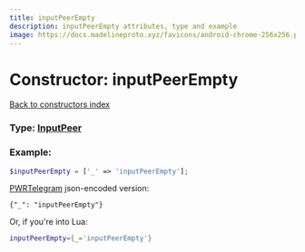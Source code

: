 ```yaml
---
title: inputPeerEmpty
description: inputPeerEmpty attributes, type and example
image: https://docs.madelineproto.xyz/favicons/android-chrome-256x256.png
---
```

# Constructor: inputPeerEmpty  
[Back to constructors index](index.md)






### Type: [InputPeer](../types/InputPeer.md)


### Example:

```php
$inputPeerEmpty = ['_' => 'inputPeerEmpty'];
```  

[PWRTelegram](https://pwrtelegram.xyz) json-encoded version:

```
{"_": "inputPeerEmpty"}
```


Or, if you're into Lua:

```lua
inputPeerEmpty={_='inputPeerEmpty'}

```


